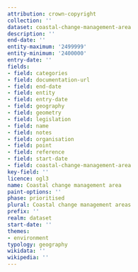 ```yaml
---
attribution: crown-copyright
collection: ''
dataset: coastal-change-management-area
description: ''
end-date: ''
entity-maximum: '2499999'
entity-minimum: '2400000'
entry-date: ''
fields:
- field: categories
- field: documentation-url
- field: end-date
- field: entity
- field: entry-date
- field: geography
- field: geometry
- field: legislation
- field: name
- field: notes
- field: organisation
- field: point
- field: reference
- field: start-date
- field: coastal-change-management-area
key-field: ''
licence: ogl3
name: Coastal change management area
paint-options: ''
phase: prioritised
plural: Coastal change management areas
prefix: ''
realm: dataset
start-date: ''
themes:
- environment
typology: geography
wikidata: ''
wikipedia: ''
---
```

